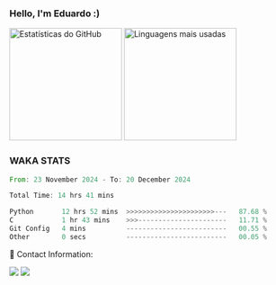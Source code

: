 <h3 align="left">  
  Hello, I'm Eduardo :)

  
</h3>

<div align="left">
  <img src="https://github-readme-stats.vercel.app/api?username=Rottschaefer&show_icons=true&include_all_commits=true&count_private=true&theme=dracula" alt="Estatísticas do GitHub" height="200px" />
  <img src="https://github-readme-stats.vercel.app/api/top-langs?username=Rottschaefer&layout=compact&langs_count=7&theme=dracula" alt="Linguagens mais usadas" height="200px" />
</div>

<h3>WAKA STATS</h3>
<!--START_SECTION:waka-->

```rust
From: 23 November 2024 - To: 20 December 2024

Total Time: 14 hrs 41 mins

Python       12 hrs 52 mins  >>>>>>>>>>>>>>>>>>>>>>---   87.68 %
C            1 hr 43 mins    >>>----------------------   11.71 %
Git Config   4 mins          -------------------------   00.55 %
Other        0 secs          -------------------------   00.05 %
```

<!--END_SECTION:waka-->

<p align="left">
  📩 Contact Information:
</p>

<p align="left">
  <a href="mailto:rottschaefer54@gmail.com" alt="Gmail">
  <img src="https://img.shields.io/badge/-Gmail-FF0000?style=flat-square&labelColor=FF0000&logo=gmail&logoColor=white&link=rottschaefer54@gmail.com" /></a>

  <a href="https://www.linkedin.com/in/eduardo-rottschaefer/" alt="Linkedin">
  <img src="https://img.shields.io/badge/-Linkedin-0e76a8?style=flat-square&logo=Linkedin&logoColor=white&link=https://www.linkedin.com/in/eduardo-rottschaefer/" /></a>

</p>  
